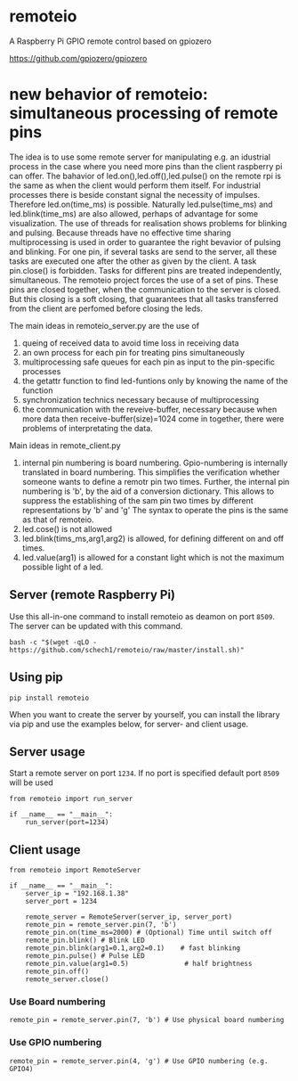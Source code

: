 # remoteio
A Raspberry Pi GPIO remote control based on gpiozero

https://github.com/gpiozero/gpiozero


# new behavior of remoteio: simultaneous processing of remote pins
The idea is to use some remote server for manipulating e.g. an idustrial process in the case where you need more pins than the client raspberry pi can offer.
The bahavior of led.on(),led.off(),led.pulse() on the remote rpi is the same as when the client would perform them itself.
For industrial processes there is beside constant signal the necessity of impulses. Therefore led.on(time_ms) is possible. Naturally led.pulse(time_ms) and led.blink(time_ms) are also
allowed, perhaps of advantage for some visualization. The use of threads for realisation shows problems for blinking and pulsing. Because threads have no effective time sharing multiprocessing is used
in order to guarantee the right bevavior of pulsing and blinking. For one pin, if several tasks are send to the server, all these tasks are executed one after the other as given by the client. A task pin.close() is forbidden. Tasks for different pins are treated independently, simultaneous. The remoteio project forces the use of a set of pins. These pins are closed together, when the communication to the server is closed. But this closing is a soft closing, that guarantees that all tasks transferred from the client are perfomed before closing the leds.  

The main ideas in remoteio_server.py are the use of 
  1. queing of received data to avoid time loss in receiving data
  2. an own process for each pin for treating pins simultaneously
  3. multiprocessing safe queues for each pin as input to the pin-specific processes
  4. the getattr function to find led-funtions only by knowing the name of the function
  5. synchronization technics necessary because of multiprocessing
  6. the communication with the reveive-buffer, necessary because when more data then receive-buffer(size)=1024 come in together, there were problems of interpretating the data. 


Main ideas in remote_client.py 
1. internal pin numbering is board numbering. Gpio-numbering is internally translated in board numbering. This simplifies the verification whether someone wants to define a remotr pin two times.
   Further, the internal pin numbering is 'b', by the aid of a conversion dictionary. This allows to suppress the establishing of the sam pin two times by different representations by 'b' and 'g'
   The syntax to operate the pins is the same as that of remoteio.
2. led.cose() is not allowed
3. led.blink(tims_ms,arg1,arg2) is allowed, for defining different on and off times.
4. led.value(arg1) is allowed for a constant light which is not the maximum possible light of a led.



## Server (remote Raspberry Pi)
Use this all-in-one command to install remoteio as deamon on port `8509`.
The server can be updated with this command.
```
bash -c "$(wget -qLO - https://github.com/schech1/remoteio/raw/master/install.sh)"

```

##  Using pip
```
pip install remoteio
```
When you want to create the server by yourself, you can install the library via
pip and use the examples below, for server- and client usage.



## Server usage
Start a remote server on port `1234`.
If no port is specified default port `8509` will be used

```
from remoteio import run_server

if __name__ == "__main__":
    run_server(port=1234)

```


## Client usage
```
from remoteio import RemoteServer

if __name__ == "__main__":
    server_ip = "192.168.1.38"
    server_port = 1234

    remote_server = RemoteServer(server_ip, server_port)
    remote_pin = remote_server.pin(7, 'b')
    remote_pin.on(time_ms=2000) # (Optional) Time until switch off
    remote_pin.blink() # Blink LED
    remote_pin.blink(arg1=0.1,arg2=0.1)    # fast blinking
    remote_pin.pulse() # Pulse LED
    remote_pin.value(arg1=0.5)              # half brightness
    remote_pin.off()
    remote_server.close()
```

### Use Board numbering
```
remote_pin = remote_server.pin(7, 'b') # Use physical board numbering
```
### Use GPIO numbering
```
remote_pin = remote_server.pin(4, 'g') # Use GPIO numbering (e.g. GPIO4)
```


